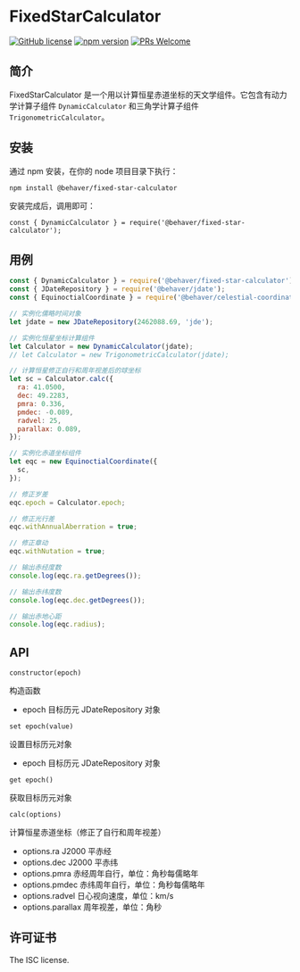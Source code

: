 # FixedStarCalculator
[![GitHub license](https://img.shields.io/badge/license-ISC-brightgreen.svg)](#) [![npm version](https://img.shields.io/npm/v/react.svg?style=flat)](https://www.npmjs.com/package/@behaver/fixed-star-calculator) [![PRs Welcome](https://img.shields.io/badge/PRs-welcome-brightgreen.svg)](#)

## 简介

FixedStarCalculator 是一个用以计算恒星赤道坐标的天文学组件。它包含有动力学计算子组件 `DynamicCalculator` 和三角学计算子组件 `TrigonometricCalculator`。

## 安装

通过 npm 安装，在你的 node 项目目录下执行：

`npm install @behaver/fixed-star-calculator`

安装完成后，调用即可：

`const { DynamicCalculator } = require('@behaver/fixed-star-calculator');`

## 用例

```js
const { DynamicCalculator } = require('@behaver/fixed-star-calculator');
const { JDateRepository } = require('@behaver/jdate');
const { EquinoctialCoordinate } = require('@behaver/celestial-coordinate');

// 实例化儒略时间对象
let jdate = new JDateRepository(2462088.69, 'jde');

// 实例化恒星坐标计算组件
let Calculator = new DynamicCalculator(jdate);
// let Calculator = new TrigonometricCalculator(jdate);

// 计算恒星修正自行和周年视差后的球坐标
let sc = Calculator.calc({
  ra: 41.0500,
  dec: 49.2283,
  pmra: 0.336,
  pmdec: -0.089,
  radvel: 25,
  parallax: 0.089,
});

// 实例化赤道坐标组件
let eqc = new EquinoctialCoordinate({
  sc,
});

// 修正岁差
eqc.epoch = Calculator.epoch;

// 修正光行差
eqc.withAnnualAberration = true;

// 修正章动
eqc.withNutation = true;

// 输出赤经度数
console.log(eqc.ra.getDegrees());

// 输出赤纬度数
console.log(eqc.dec.getDegrees());

// 输出赤地心距
console.log(eqc.radius);
```

## API

`constructor(epoch)`

构造函数

* epoch 目标历元 JDateRepository 对象

`set epoch(value)`

设置目标历元对象

* epoch 目标历元 JDateRepository 对象

`get epoch()`

获取目标历元对象

`calc(options)`

计算恒星赤道坐标（修正了自行和周年视差）

* options.ra       J2000 平赤经
* options.dec      J2000 平赤纬
* options.pmra     赤经周年自行，单位：角秒每儒略年
* options.pmdec    赤纬周年自行，单位：角秒每儒略年
* options.radvel   日心视向速度，单位：km/s
* options.parallax 周年视差，单位：角秒

## 许可证书

The ISC license.